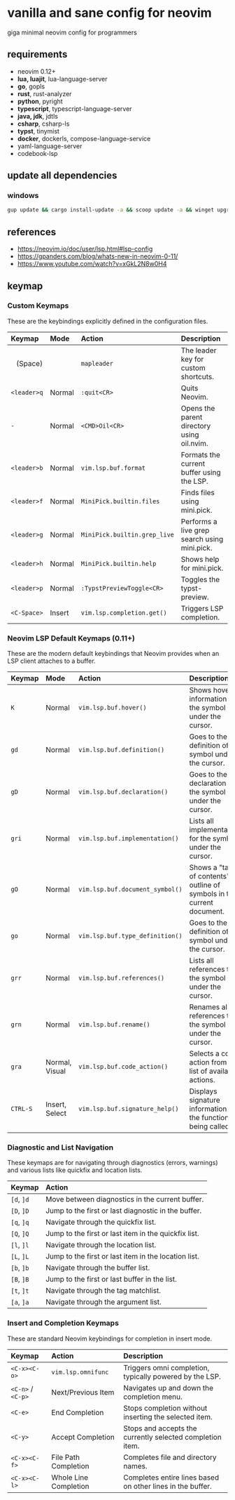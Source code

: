 # vanilla and sane config for neovim

giga minimal neovim config for programmers

## requirements

- neovim 0.12+
- **lua, luajit**, lua-language-server
- **go**, gopls
- **rust**, rust-analyzer
- **python**, pyright
- **typescript**, typescript-language-server
- **java, jdk**, jdtls
- **csharp**, csharp-ls
- **typst**, tinymist
- **docker**, dockerls, compose-language-service
- yaml-language-server
- codebook-lsp

## update all dependencies

### windows

```bash
gup update && cargo install-update -a && scoop update -a && winget upgrade --all -u
```

## references

- <https://neovim.io/doc/user/lsp.html#lsp-config>
- <https://gpanders.com/blog/whats-new-in-neovim-0-11/>
- <https://www.youtube.com/watch?v=xGkL2N8w0H4>

## keymap

### Custom Keymaps

These are the keybindings explicitly defined in the configuration files.

| Keymap | Mode | Action | Description |
| :--- | :--- | :--- | :--- |
| ` ` (Space) | | `mapleader` | The leader key for custom shortcuts. |
| `<leader>q` | Normal | `:quit<CR>` | Quits Neovim. |
| `-` | Normal | `<CMD>Oil<CR>` | Opens the parent directory using oil.nvim. |
| `<leader>b` | Normal | `vim.lsp.buf.format` | Formats the current buffer using the LSP. |
| `<leader>f` | Normal | `MiniPick.builtin.files` | Finds files using mini.pick. |
| `<leader>g` | Normal | `MiniPick.builtin.grep_live` | Performs a live grep search using mini.pick. |
| `<leader>h` | Normal | `MiniPick.builtin.help` | Shows help for mini.pick. |
| `<leader>p` | Normal | `:TypstPreviewToggle<CR>` | Toggles the typst-preview. |
| `<C-Space>` | Insert | `vim.lsp.completion.get()` | Triggers LSP completion. |

### Neovim LSP Default Keymaps (0.11+)

These are the modern default keybindings that Neovim provides when an LSP client attaches to a buffer.

| Keymap | Mode | Action | Description |
| :--- | :--- | :--- | :--- |
| `K` | Normal | `vim.lsp.buf.hover()` | Shows hover information for the symbol under the cursor. |
| `gd` | Normal | `vim.lsp.buf.definition()` | Goes to the definition of the symbol under the cursor. |
| `gD` | Normal | `vim.lsp.buf.declaration()` | Goes to the declaration of the symbol under the cursor. |
| `gri` | Normal | `vim.lsp.buf.implementation()` | Lists all implementations for the symbol under the cursor. |
| `gO` | Normal | `vim.lsp.buf.document_symbol()` | Shows a "table of contents" or outline of symbols in the current document. |
| `go` | Normal | `vim.lsp.buf.type_definition()` | Goes to the type definition of the symbol under the cursor. |
| `grr` | Normal | `vim.lsp.buf.references()` | Lists all references to the symbol under the cursor. |
| `grn` | Normal | `vim.lsp.buf.rename()` | Renames all references to the symbol under the cursor. |
| `gra` | Normal, Visual | `vim.lsp.buf.code_action()` | Selects a code action from a list of available actions. |
| `CTRL-S` | Insert, Select | `vim.lsp.buf.signature_help()` | Displays signature information for the function being called. |

### Diagnostic and List Navigation

These keymaps are for navigating through diagnostics (errors, warnings) and various lists like quickfix and location lists.

| Keymap | Action |
| :--- | :--- |
| `[d`, `]d` | Move between diagnostics in the current buffer. |
| `[D`, `]D` | Jump to the first or last diagnostic in the buffer. |
| `[q`, `]q` | Navigate through the quickfix list. |
| `[Q`, `]Q` | Jump to the first or last item in the quickfix list. |
| `[l`, `]l` | Navigate through the location list. |
| `[L`, `]L` | Jump to the first or last item in the location list. |
| `[b`, `]b` | Navigate through the buffer list. |
| `[B`, `]B` | Jump to the first or last buffer in the list. |
| `[t`, `]t` | Navigate through the tag matchlist. |
| `[a`, `]a` | Navigate through the argument list. |

### Insert and Completion Keymaps

These are standard Neovim keybindings for completion in insert mode.

| Keymap | Action | Description |
| :--- | :--- | :--- |
| `<C-x><C-o>` | `vim.lsp.omnifunc` | Triggers omni completion, typically powered by the LSP. |
| `<C-n>` / `<C-p>` | Next/Previous Item | Navigates up and down the completion menu. |
| `<C-e>` | End Completion | Stops completion without inserting the selected item. |
| `<C-y>` | Accept Completion | Stops and accepts the currently selected completion item. |
| `<C-x><C-f>` | File Path Completion | Completes file and directory names. |
| `<C-x><C-l>` | Whole Line Completion | Completes entire lines based on other lines in the buffer. |

